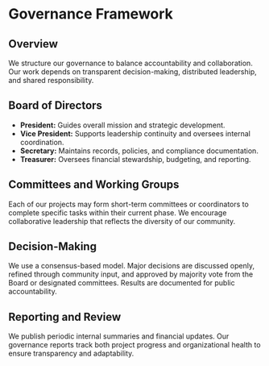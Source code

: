 # Governance Framework

## Overview
We structure our governance to balance accountability and collaboration. Our work depends on transparent decision-making, distributed leadership, and shared responsibility.

## Board of Directors
- **President:** Guides overall mission and strategic development.  
- **Vice President:** Supports leadership continuity and oversees internal coordination.  
- **Secretary:** Maintains records, policies, and compliance documentation.  
- **Treasurer:** Oversees financial stewardship, budgeting, and reporting.  

## Committees and Working Groups
Each of our projects may form short-term committees or coordinators to complete specific tasks within their current phase. We encourage collaborative leadership that reflects the diversity of our community.

## Decision-Making
We use a consensus-based model. Major decisions are discussed openly, refined through community input, and approved by majority vote from the Board or designated committees. Results are documented for public accountability.

## Reporting and Review
We publish periodic internal summaries and financial updates. Our governance reports track both project progress and organizational health to ensure transparency and adaptability.
